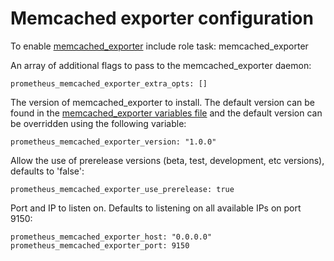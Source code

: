 # Memcached exporter configuration

To enable [memcached_exporter](https://github.com/prometheus/memcached_exporter) include role task: memcached_exporter

An array of additional flags to pass to the memcached_exporter daemon:

    prometheus_memcached_exporter_extra_opts: []

The version of memcached_exporter to install. The default version can be found in the [memcached_exporter variables file](../vars/software/memcached_exporter.yml) and the default version can be overridden using the following variable:

    prometheus_memcached_exporter_version: "1.0.0"

Allow the use of prerelease versions (beta, test, development, etc versions), defaults to 'false':

    prometheus_memcached_exporter_use_prerelease: true

Port and IP to listen on. Defaults to listening on all available IPs on port 9150:

    prometheus_memcached_exporter_host: "0.0.0.0"
    prometheus_memcached_exporter_port: 9150
